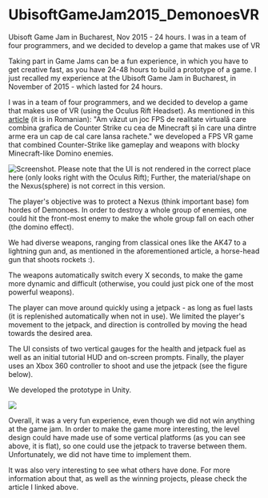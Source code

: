 # UbisoftGameJam2015_DemonoesVR
Ubisoft Game Jam in Bucharest, Nov 2015 - 24 hours.  I was in a team of four programmers, and we decided to develop a game that makes use of VR 

Taking part in Game Jams can be a fun experience, in which you have to get creative fast, as you have 24-48 hours to build a prototype of a game. I just recalled my experience at the Ubisoft Game Jam in Bucharest, in November of 2015 - which lasted for 24 hours.

I was in a team of four programmers, and we decided to develop a game that makes use of VR (using the Oculus Rift Headset). As mentioned in this [article](https://playtech.ro/2015/cat-ti-ar-lua-sa-faci-urmatorul-joc-fenomen-24-de-ore/) (it is in Romanian): "Am văzut un joc FPS de realitate virtuală care combina grafica de Counter Strike cu cea de Minecraft și în care una dintre arme era un cap de cal care lansa rachete." we developed a FPS VR game that combined Counter-Strike like gameplay and weapons with blocky Minecraft-like Domino enemies.

![](http://www.dan-avram.com/uploads/4/0/2/9/40294933/7630923_orig.png "Screenshot. Please note that the UI is not rendered in the correct place here (only looks right with the Oculus Rift); Further, the material/shape on the Nexus(sphere) is not correct in this version.")

The player's objective was to protect a Nexus (think important base) fom hordes of Demonoes. In order to destroy a whole group of enemies, one could hit the front-most enemy to make the whole group fall on each other (the domino effect).

We had diverse weapons, ranging from classical ones like the AK47 to a lightning gun and, as mentioned in the aforementioned article, a horse-head gun that shoots rockets :).

The weapons automatically switch every X seconds, to make the game more dynamic and difficult (otherwise, you could just pick one of the most powerful weapons).

The player can move around quickly using a jetpack - as long as fuel lasts (it is replenished automatically when not in use). We limited the player's movement to the jetpack, and direction is controlled by moving the head towards the desired area.

The UI consists of two vertical gauges for the health and jetpack fuel as well as an initial tutorial HUD and on-screen prompts. Finally, the player uses an Xbox 360 controller to shoot and use the jetpack (see the figure below).

We developed the prototype in Unity.

![](http://www.dan-avram.com/uploads/4/0/2/9/40294933/2265920_orig.png)

Overall, it was a very fun experience, even though we did not win anything at the game jam. In order to make the game more interesting, the level design could have made use of some vertical platforms (as you can see above, it is flat), so one could use the jetpack to traverse between them. Unfortunately, we did not have time to implement them.

It was also very interesting to see what others have done. For more information about that, as well as the winning projects, please check the article I linked above.
